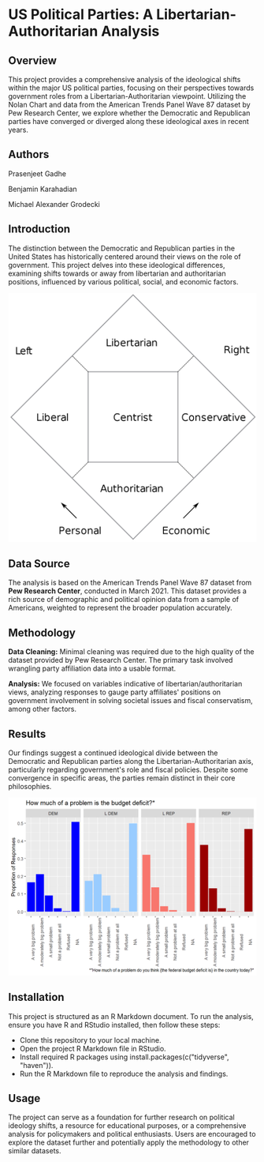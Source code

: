 # US Political Parties: A Libertarian-Authoritarian Analysis
## Overview
This project provides a comprehensive analysis of the ideological shifts within the major US political parties, focusing on their perspectives towards government roles from a Libertarian-Authoritarian viewpoint. Utilizing the Nolan Chart and data from the American Trends Panel Wave 87 dataset by Pew Research Center, we explore whether the Democratic and Republican parties have converged or diverged along these ideological axes in recent years.

## Authors
Prasenjeet Gadhe

Benjamin Karahadian

Michael Alexander Grodecki

## Introduction
The distinction between the Democratic and Republican parties in the United States has historically centered around their views on the role of government. This project delves into these ideological differences, examining shifts towards or away from libertarian and authoritarian positions, influenced by various political, social, and economic factors.

![Nolan Chart](/assets/Nolan_chart_normal.png)

## Data Source
The analysis is based on the American Trends Panel Wave 87 dataset from **Pew Research Center**, conducted in March 2021. This dataset provides a rich source of demographic and political opinion data from a sample of Americans, weighted to represent the broader population accurately.

## Methodology
**Data Cleaning:** Minimal cleaning was required due to the high quality of the dataset provided by Pew Research Center. The primary task involved wrangling party affiliation data into a usable format.

**Analysis:** We focused on variables indicative of libertarian/authoritarian views, analyzing responses to gauge party affiliates' positions on government involvement in solving societal issues and fiscal conservatism, among other factors.

## Results
Our findings suggest a continued ideological divide between the Democratic and Republican parties along the Libertarian-Authoritarian axis, particularly regarding government's role and fiscal policies. Despite some convergence in specific areas, the parties remain distinct in their core philosophies.

![Budget Deficit Opinion](/assets/Budget_Deficit.png)

## Installation
This project is structured as an R Markdown document. To run the analysis, ensure you have R and RStudio installed, then follow these steps:

- Clone this repository to your local machine.
- Open the project R Markdown file in RStudio.
- Install required R packages using install.packages(c("tidyverse", "haven")).
- Run the R Markdown file to reproduce the analysis and findings.

## Usage
The project can serve as a foundation for further research on political ideology shifts, a resource for educational purposes, or a comprehensive analysis for policymakers and political enthusiasts. Users are encouraged to explore the dataset further and potentially apply the methodology to other similar datasets.
